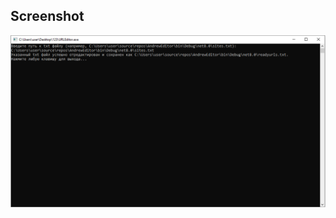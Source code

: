 Screenshot
------------
![FN Audio Emulator](https://raw.githubusercontent.com/wexsn/url-editor/refs/heads/main/.github/workflows/image.png)
